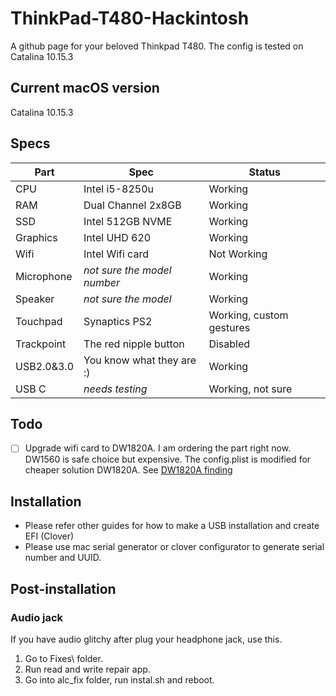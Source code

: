 # ThinkPad-T480-Hackintosh
A github page for your beloved Thinkpad T480. The config is tested on Catalina 10.15.3

## Current macOS version
Catalina 10.15.3

## Specs
Part | Spec|Status
-----|-----|------
CPU|Intel i5-8250u|Working
RAM| Dual Channel 2x8GB|Working
SSD| Intel 512GB NVME|Working
Graphics| Intel UHD 620|Working
Wifi| Intel Wifi card | Not Working
Microphone| *not sure the model number*| Working
Speaker| *not sure the model*|Working
Touchpad|Synaptics PS2|Working, custom gestures
Trackpoint|The red nipple button|Disabled
USB2.0&3.0|You know what they are :) | Working
USB C| *needs testing* | Working, not sure

## Todo
- [ ] Upgrade wifi card to DW1820A. I am ordering the part right now. DW1560 is safe choice but expensive. The config.plist is modified for cheaper solution DW1820A. See [DW1820A finding](https://osxlatitude.com/forums/topic/11322-broadcom-bcm4350-cards-under-high-sierramojavecatalina/)

## Installation
- Please refer other guides for how to make a USB installation and create EFI (Clover)
- Please use mac serial generator or clover configurator to generate serial number and UUID.

## Post-installation

### Audio jack
If you have audio glitchy after plug your headphone jack, use this.
1. Go to Fixes\ folder.
1. Run read and write repair app.
2. Go into alc_fix folder, run instal.sh and reboot.
